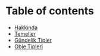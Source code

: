 # Table of contents

* [Hakkında](README.md)
* [Temeller](temeller.md)
* [Gündelik Tipler](guendelik-tipler.md)
* [Obje Tipleri](obje-tipleri.md)
